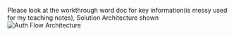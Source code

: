 Please look at the workthrough word doc for key information(is messy used for my teaching notes), Solution Architecture shown ![Auth Flow Architecture](https://user-images.githubusercontent.com/35974973/131498312-3a0843a1-2dfc-4ce4-ac4a-cfa54542a3a6.png)
